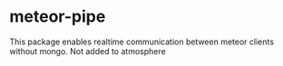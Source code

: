 meteor-pipe
===========

This package enables realtime communication between meteor clients without mongo.
Not added to atmosphere

